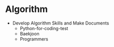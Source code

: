 # Algorithm
- Develop Algorithm Skills and Make Documents
  - Python-for-coding-test
  - Baekjoon
  - Programmers
